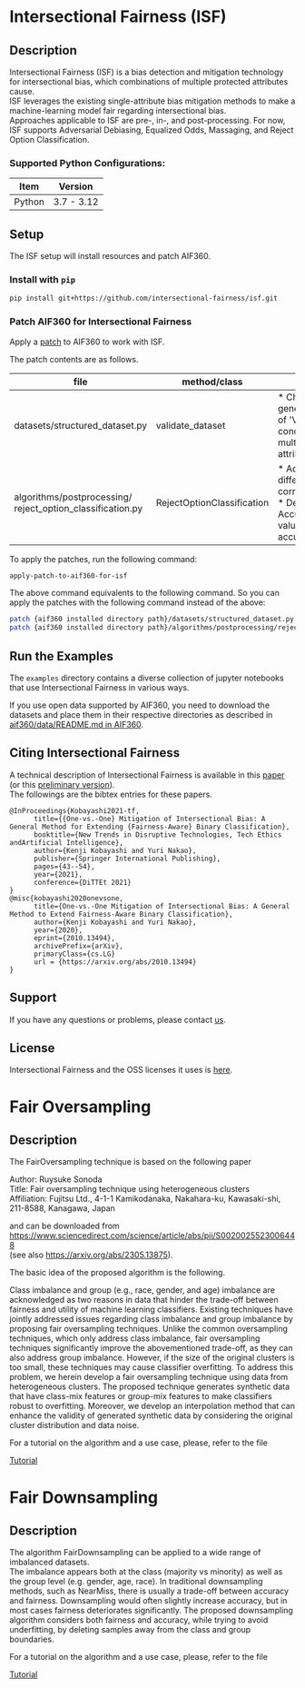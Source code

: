 # Intersectional Fairness (ISF)

## Description
Intersectional Fairness (ISF) is a bias detection and mitigation technology for intersectional bias, which combinations of multiple protected attributes cause.  
ISF leverages the existing single-attribute bias mitigation methods to make a machine-learning model fair regarding intersectional bias.  
Approaches applicable to ISF are pre-, in-, and post-processing. For now, ISF supports Adversarial Debiasing, Equalized Odds, Massaging, and Reject Option Classification.

### Supported Python Configurations:

| Item      | Version |
| ------- | -------------- |
| Python  | 3.7 - 3.12|


## Setup
The ISF setup will install resources and patch AIF360.

### Install with `pip`
```bash
pip install git+https://github.com/intersectional-fairness/isf.git
```

### Patch AIF360 for Intersectional Fairness  
Apply a [patch](https://github.com/intersectional-fairness/isf/tree/main/patches) to AIF360 to work with ISF.

The patch contents are as follows.

| file    | method/class | fixes |
| ------- | -------------- | -------------- |
| datasets/structured_dataset.py | validate_dataset | * Changed the generating condition of 'Value Error' condition to support multiple protected attributes |
| algorithms/postprocessing/<br/>reject_option_classification.py | RejectOptionClassification | * Added "F1 difference" to corresponding metric<br/>* Defined "Balanced Accuracy" as default value for accuracy_metric_name |

To apply the patches, run the following command:

```bash
apply-patch-to-aif360-for-isf
```

The above command equivalents to the following command. So you can apply the patches with the following command instead of the above:

```bash
patch {aif360 installed directory path}/datasets/structured_dataset.py structured_dataset.patch
patch {aif360 installed directory path}/algorithms/postprocessing/reject_option_classification.py reject_option_classification.patch
```

## Run the Examples
The `examples` directory contains a diverse collection of jupyter notebooks that use Intersectional Fairness in various ways.  

If you use open data supported by AIF360, you need to download the datasets and place them in their respective directories as described in [aif360/data/README.md in AIF360](https://github.com/Trusted-AI/AIF360/blob/master/aif360/data/README.md).

## Citing Intersectional Fairness
A technical description of Intersectional Fairness is available in this [paper](https://link.springer.com/chapter/10.1007/978-3-030-87687-6_5) (or this [preliminary version](https://arxiv.org/abs/2010.13494)).  
The followings are the bibtex entries for these papers.  

```
@InProceedings{Kobayashi2021-tf,
      title={{One-vs.-One} Mitigation of Intersectional Bias: A General Method for Extending {Fairness-Aware} Binary Classification},
      booktitle={New Trends in Disruptive Technologies, Tech Ethics andArtificial Intelligence},
      author={Kenji Kobayashi and Yuri Nakao},
      publisher={Springer International Publishing},
      pages={43--54},
      year={2021},
      conference={DiTTEt 2021}
}
@misc{kobayashi2020onevsone,
      title={One-vs.-One Mitigation of Intersectional Bias: A General Method to Extend Fairness-Aware Binary Classification},
      author={Kenji Kobayashi and Yuri Nakao},
      year={2020},
      eprint={2010.13494},
      archivePrefix={arXiv},
      primaryClass={cs.LG}
      url = {https://arxiv.org/abs/2010.13494}
}
```

## Support
If you have any questions or problems, please contact [us](MAINTAINERS.md).

## License
Intersectional Fairness and the OSS licenses it uses is [here](LICENSE).

# Fair Oversampling

## Description
The FairOversampling technique is based on the following paper

Author: Ruysuke Sonoda<br>
Title: Fair oversampling technique using heterogeneous clusters<br>
Affiliation: Fujitsu Ltd., 4-1-1 Kamikodanaka, Nakahara-ku, Kawasaki-shi, 211-8588, Kanagawa, Japan

and can be downloaded from<br>
https://www.sciencedirect.com/science/article/abs/pii/S0020025523006448<br>
(see also https://arxiv.org/abs/2305.13875).


The basic idea of the proposed algorithm is the following.

Class imbalance and group (e.g., race, gender, and age) imbalance are acknowledged
as two reasons in data that hinder the trade-off between fairness and utility
of machine learning classifiers. Existing techniques have jointly addressed
issues regarding class imbalance and group imbalance by proposing fair oversampling
techniques. Unlike the common oversampling techniques, which only
address class imbalance, fair oversampling techniques significantly improve the
abovementioned trade-off, as they can also address group imbalance. However,
if the size of the original clusters is too small, these techniques may cause classifier
overfitting. To address this problem, we herein develop a fair oversampling
technique using data from heterogeneous clusters. The proposed technique generates
synthetic data that have class-mix features or group-mix features to make
classifiers robust to overfitting. Moreover, we develop an interpolation method
that can enhance the validity of generated synthetic data by considering the
original cluster distribution and data noise.

For a tutorial on the algorithm and a use case, please, refer to the file

[Tutorial](src/fair_oversampling/fair_oversampling_tutorial.ipynb)

# Fair Downsampling

## Description
The algorithm FairDownsampling can be applied to a wide range of imbalanced datasets.  
The imbalance appears both at the class (majority vs minority) as well as the group level 
(e.g. gender, age, race).  In traditional downsampling methods, such as NearMiss, there is 
usually a trade-off between accuracy and fairness. Downsampling would often slightly increase 
accuracy, but in most cases fairness deteriorates significantly. The proposed downsampling 
algorithm considers both fairness and accuracy, while trying to avoid underfitting, by deleting 
samples away from the class and group boundaries.

For a tutorial on the algorithm and a use case, please, refer to the file

[Tutorial](src/fair_downsampling/fair_downsampling_tutorial.ipynb)
